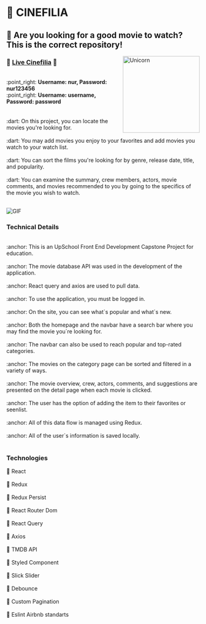 # :movie_camera: CINEFILIA 

## :loudspeaker: Are you looking for a good movie to watch? This is the correct repository!
<img align="right" width=200px alt="Unicorn" src="https://media2.giphy.com/media/3o7rc0qU6m5hneMsuc/giphy.gif?cid=ecf05e477ynq9ryv3dqw0lthyt423zxjwyhqw7q8zddbv74g&rid=giphy.gif&ct=g" />

### :tada: <a href="https://cinefilia.netlify.app/">Live Cinefilia</a> :tada:
<br/>
:point_right: <b> Username: nur, Password: nur123456</b>
<br />
:point_right: <b> Username: username, Password: password</b>
<br/> <br/> <br/>
:dart: On this project, you can locate the movies you're looking for. <br/> <br/>
:dart: You may add movies you enjoy to your favorites and add movies you watch to your watch list. <br/> <br/>
:dart: You can sort the films you're looking for by genre, release date, title, and popularity. <br/> <br/>
:dart: You can examine the summary, crew members, actors, movie comments, and movies recommended to you by going to the specifics of the movie you wish to watch. <br/> <br/>


![GIF](src/assets/Cinefilia.gif)

### Technical Details

<br/>
:anchor: This is an UpSchool Front End Development Capstone Project for education. <br /> <br />
:anchor: The movie database API was used in the development of the application. <br /> <br />
:anchor: React query and axios are used to pull data. <br /> <br />
:anchor: To use the application, you must be logged in. <br /> <br />
:anchor: On the site, you can see what`s popular and what`s new. <br /> <br />
:anchor: Both the homepage and the navbar have a search bar where you may find the movie you`re looking for. <br /> <br />
:anchor: The navbar can also be used to reach popular and top-rated categories. <br /> <br />
:anchor: The movies on the category page can be sorted and filtered in a variety of ways. <br /> <br />
:anchor: The movie overview, crew, actors, comments, and suggestions are presented on the detail page when each movie is clicked. <br /> <br />
:anchor: The user has the option of adding the item to their favorites or seenlist. <br /> <br />
:anchor: All of this data flow is managed using Redux. <br /> <br />
:anchor: All of the user`s information is saved locally. <br /> <br />

### Technologies 
:rocket: React <br/> <br />
:rocket: Redux <br/> <br />
:rocket: Redux Persist <br/> <br />
:rocket: React Router Dom <br/> <br />
:rocket: React Query <br/> <br />
:rocket: Axios <br/> <br />
:rocket: TMDB API <br/> <br />
:rocket: Styled Component <br/> <br />
:rocket: Slick Slider <br/> <br />
:rocket: Debounce <br/> <br />
:rocket: Custom Pagination <br/> <br />
:rocket: Eslint Airbnb standarts <br/> <br />
